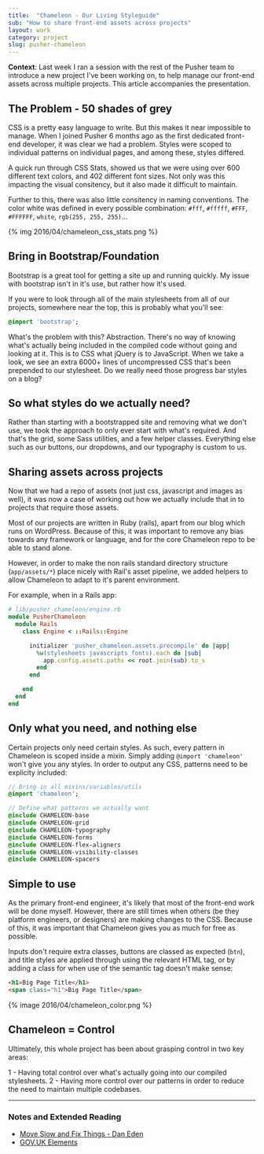 ```yaml
---
title:  "Chameleon - Our Living Styleguide"
sub: "How to share front-end assets across projects"
layout: work
category: project
slug: pusher-chameleon
---
```


**Context**: Last week I ran a session with the rest of the Pusher team to introduce a new project I've been working on, to help manage our front-end assets across multiple projects. This article accompanies the presentation.

## The Problem - 50 shades of grey

CSS is a pretty easy language to write. But this makes it near impossible to manage. When I joined Pusher 6 months ago as the first dedicated front-end developer, it was clear we had a problem. Styles were scoped to individual patterns on individual pages, and among these, styles differed.

A quick run through CSS Stats, showed us that we were using over 600 different text colors, and 402 different font sizes. Not only was this impacting the visual consitency, but it also made it difficult to maintain.

Further to this, there was also little consitency in naming conventions. The color white was defined in every possible combination: `#fff`, `#fffff`, `#FFF`, `#FFFFFF`, `white`, `rgb(255, 255, 255)`...

{% img 2016/04/chameleon_css_stats.png %}

## Bring in Bootstrap/Foundation
Bootstrap is a great tool for getting a site up and running quickly. My issue with bootstrap isn't in it's use, but rather how it's used.

If you were to look through all of the main stylesheets from all of our projects, somewhere near the top, this is probably what you'll see:

```sass
@import 'bootstrap';
```

What's the problem with this? Abstraction. There's no way of knowing what's actually being included in the compiled code without going and looking at it. This is to CSS what jQuery is to JavaScript. When we take a look, we see an extra 6000+ lines of uncompressed CSS that's been prepended to our stylesheet. Do we really need those progress bar styles on a blog?

## So what styles do we actually need?
Rather than starting with a bootstrapped site and removing what we don't use, we took the approach to only ever start with what's required. And that's the grid, some Sass utilities, and a few helper classes. Everything else such as our buttons, our dropdowns, and our typography is custom to us.

## Sharing assets across projects
Now that we had a repo of assets (not just css, javascript and images as well), it was now a case of working out how we actually include that in to projects that require those assets.

Most of our projects are written in Ruby (rails), apart from our blog which runs on WordPress. Because of this, it was important to remove any bias towards any framework or language, and for the core Chameleon repo to be able to stand alone.

However, in order to make the non rails standard directory structure (`app/assets/*`) place nicely with Rail's asset pipeline, we added helpers to allow Chameleon to adapt to it's parent environment.

For example, when in a Rails app:

```ruby
# lib/pusher_chameleon/engine.rb
module PusherChameleon
  module Rails
    class Engine < ::Rails::Engine

      initializer 'pusher_chameleon.assets.precompile' do |app|
        %w(stylesheets javascripts fonts).each do |sub|
          app.config.assets.paths << root.join(sub).to_s
        end
      end

    end
  end
end
```


## Only what you need, and nothing else
Certain projects only need certain styles. As such, every pattern in Chameleon is scoped inside a mixin. Simply adding `@import 'chameleon'` won't give you any styles. In order to output any CSS, patterns need to be explicity included:

```sass
// Bring in all mixins/variables/utils
@import 'chameleon';

// Define what patterns we actually want
@include CHAMELEON-base
@include CHAMELEON-grid
@include CHAMELEON-typography
@include CHAMELEON-forms
@include CHAMELEON-flex-aligners
@include CHAMELEON-visibility-classes
@include CHAMELEON-spacers
```

## Simple to use
As the primary front-end engineer, it's likely that most of the front-end work will be done myself. However, there are still times when others (be they platform engineers, or designers) are making changes to the CSS. Because of this, it was important that Chameleon gives you as much for free as possible.

Inputs don't require extra classes, buttons are classed as expected (`btn`), and title styles are applied through using the relevant HTML tag, or by adding a class for when use of the semantic tag doesn't make sense:

```html
<h1>Big Page Title</h1>
<span class="h1">Big Page Title</span>
```

{% image 2016/04/chameleon_color.png %}


## Chameleon = Control
Ultimately, this whole project has been about grasping control in two key areas:

1 - Having total control over what's actually going into our compiled stylesheets.
2 - Having more control over our patterns in order to reduce the need to maintain multiple codebases.


* * *

### Notes and Extended Reading
- [Move Slow and Fix Things - Dan Eden](https://www.youtube.com/watch?v=zmjfh099zYg)
- [GOV.UK Elements](https://www.gov.uk/service-manual/user-centred-design/resources/elements/index.html)
